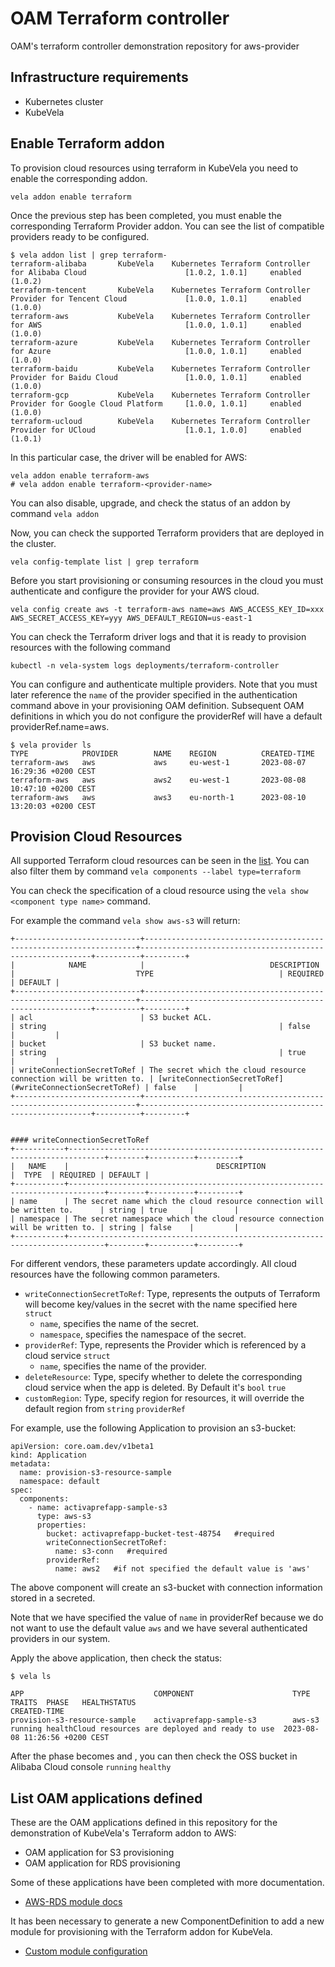 # OAM Terraform controller

OAM's terraform controller demonstration repository for aws-provider

## Infrastructure requirements

- Kubernetes cluster
- KubeVela


## Enable Terraform addon

To provision cloud resources using terraform in KubeVela you need to enable the corresponding addon.

```
vela addon enable terraform
```

Once the previous step has been completed, you must enable the corresponding Terraform Provider addon. You can see the list of compatible providers ready to be configured.

```
$ vela addon list | grep terraform-
terraform-alibaba       KubeVela    Kubernetes Terraform Controller for Alibaba Cloud                      [1.0.2, 1.0.1]     enabled (1.0.2)
terraform-tencent       KubeVela    Kubernetes Terraform Controller Provider for Tencent Cloud             [1.0.0, 1.0.1]     enabled (1.0.0)
terraform-aws           KubeVela    Kubernetes Terraform Controller for AWS                                [1.0.0, 1.0.1]     enabled (1.0.0)
terraform-azure         KubeVela    Kubernetes Terraform Controller for Azure                              [1.0.0, 1.0.1]     enabled (1.0.0)
terraform-baidu         KubeVela    Kubernetes Terraform Controller Provider for Baidu Cloud               [1.0.0, 1.0.1]     enabled (1.0.0)
terraform-gcp           KubeVela    Kubernetes Terraform Controller Provider for Google Cloud Platform     [1.0.0, 1.0.1]     enabled (1.0.0)
terraform-ucloud        KubeVela    Kubernetes Terraform Controller Provider for UCloud                    [1.0.1, 1.0.0]     enabled (1.0.1)
```

In this particular case, the driver will be enabled for AWS:

```
vela addon enable terraform-aws   
# vela addon enable terraform-<provider-name>
```
You can also disable, upgrade, and check the status of an addon by command ``vela addon``

Now, you can check the supported Terraform providers that are deployed in the cluster.

```
vela config-template list | grep terraform
```

Before you start provisioning or consuming resources in the cloud you must authenticate and configure the provider for your AWS cloud.

```
vela config create aws -t terraform-aws name=aws AWS_ACCESS_KEY_ID=xxx AWS_SECRET_ACCESS_KEY=yyy AWS_DEFAULT_REGION=us-east-1
``` 

You can check the Terraform driver logs and that it is ready to provision resources with the following command

```
kubectl -n vela-system logs deployments/terraform-controller
```

You can configure and authenticate multiple providers. Note that you must later reference the ``name`` of the provider specified in the authentication command above in your provisioning OAM definition. Subsequent OAM definitions in which you do not configure the providerRef will have a default providerRef.name=aws. 

```
$ vela provider ls
TYPE            PROVIDER        NAME    REGION          CREATED-TIME
terraform-aws   aws             aws     eu-west-1       2023-08-07 16:29:36 +0200 CEST
terraform-aws   aws             aws2    eu-west-1       2023-08-08 10:47:10 +0200 CEST
terraform-aws   aws             aws3    eu-north-1      2023-08-10 13:20:03 +0200 CEST
```

## Provision Cloud Resources

All supported Terraform cloud resources can be seen in the [list](https://kubevela.io/docs/end-user/components/cloud-services/cloud-resources-list/). You can also filter them by command ``vela components --label type=terraform``

You can check the specification of a cloud resource using the ``vela show <component type name>`` command.

For example the command ``vela show aws-s3`` will return:

````
+----------------------------+--------------------------------------------------------------------+-----------------------------------------------------------+----------+---------+
|            NAME            |                            DESCRIPTION                             |                           TYPE                            | REQUIRED | DEFAULT |
+----------------------------+--------------------------------------------------------------------+-----------------------------------------------------------+----------+---------+
| acl                        | S3 bucket ACL.                                                     | string                                                    | false    |         |
| bucket                     | S3 bucket name.                                                    | string                                                    | true     |         |
| writeConnectionSecretToRef | The secret which the cloud resource connection will be written to. | [writeConnectionSecretToRef](#writeConnectionSecretToRef) | false    |         |
+----------------------------+--------------------------------------------------------------------+-----------------------------------------------------------+----------+---------+


#### writeConnectionSecretToRef
+-----------+------------------------------------------------------------------------------+--------+----------+---------+
|   NAME    |                                 DESCRIPTION                                  |  TYPE  | REQUIRED | DEFAULT |
+-----------+------------------------------------------------------------------------------+--------+----------+---------+
| name      | The secret name which the cloud resource connection will be written to.      | string | true     |         |
| namespace | The secret namespace which the cloud resource connection will be written to. | string | false    |         |
+-----------+------------------------------------------------------------------------------+--------+----------+---------+
````


For different vendors, these parameters update accordingly. All cloud resources have the following common parameters.

- ``writeConnectionSecretToRef``: Type, represents the outputs of Terraform will become key/values in the secret with the name specified here ``struct``
    - ``name``, specifies the name of the secret.
    - ``namespace``, specifies the namespace of the secret.
- ``providerRef``: Type, represents the Provider which is referenced by a cloud service ``struct``
    - ``name``, specifies the name of the provider.
- ``deleteResource``: Type, specify whether to delete the corresponding cloud service when the app is deleted. By Default it's ``bool`` ``true``
- ``customRegion``: Type, specify region for resources, it will override the default region from ``string`` ``providerRef``

For example, use the following Application to provision an s3-bucket:

```
apiVersion: core.oam.dev/v1beta1
kind: Application
metadata:
  name: provision-s3-resource-sample
  namespace: default
spec:
  components:
    - name: activaprefapp-sample-s3
      type: aws-s3
      properties:
        bucket: activaprefapp-bucket-test-48754   #required
        writeConnectionSecretToRef:
          name: s3-conn   #required
        providerRef:
          name: aws2   #if not specified the default value is 'aws'
```

The above component will create an s3-bucket with connection information stored in a secreted.

Note that we have specified the value of ``name`` in providerRef because we do not want to use the default value ``aws`` and we have several authenticated providers in our system.

Apply the above application, then check the status:

```
$ vela ls

APP                             COMPONENT                      TYPE    TRAITS  PHASE   HEALTHSTATUS                                         CREATED-TIME
provision-s3-resource-sample    activaprefapp-sample-s3        aws-s3          running healthCloud resources are deployed and ready to use  2023-08-08 11:26:56 +0200 CEST
```

After the phase becomes and , you can then check the OSS bucket in Alibaba Cloud console ``running`` ``healthy``

## List OAM applications defined

These are the OAM applications defined in this repository for the demonstration of KubeVela's Terraform addon to AWS:

- OAM application for S3 provisioning
- OAM application for RDS provisioning

Some of these applications have been completed with more documentation.

- [AWS-RDS module docs](./docs-module/aws-rds.md)

It has been necessary to generate a new ComponentDefinition to add a new module for provisioning with the Terraform addon for KubeVela.

- [Custom module configuration](./docs-module/custom-modules.md)